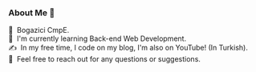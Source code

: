 ### About Me 👋

📕  &nbsp;Bogazici CmpE.\
🌱  &nbsp;I'm currently learning Back-end Web Development.\
✍️  &nbsp;In my free time, I code on my blog, I'm also on YouTube! (In Turkish).\
💬  &nbsp;Feel free to reach out for any questions or suggestions.
